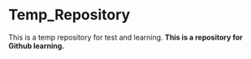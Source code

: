 # Temp_Repository
This is a temp repository for test and learning.
__This is a repository for Github learning.__
